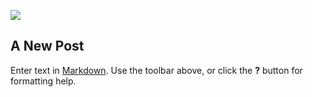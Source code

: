 ![](/http://prose.io/#Galeri/so-simple-theme/edit/gh-pages/about.md)

## A New Post

Enter text in [Markdown](http://daringfireball.net/projects/markdown/). Use the toolbar above, or click the **?** button for formatting help.
